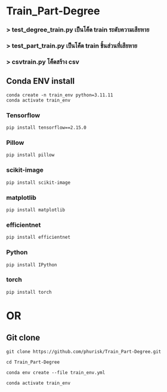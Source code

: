 # Train_Part-Degree

### > test_degree_train.py เป็นโค็ด train ระดับความเสียหาย

### > test_part_train.py เป็นโค็ด train ชิ้นส่วนที่เสียหาย

### > csvtrain.py โค็ดสร้าง csv 

## Conda ENV install

```
conda create -n train_env python=3.11.11
conda activate train_env
```
### Tensorflow
```
pip install tensorflow==2.15.0
```
### Pillow
```
pip install pillow
```
### scikit-image
```
pip install scikit-image
```
### matplotlib
```
pip install matplotlib
```
### efficientnet
```
pip install efficientnet
```
### Python
```
pip install IPython
```
### torch
```
pip install torch
```
# OR

## Git clone


```
git clone https://github.com/phurisk/Train_Part-Degree.git

```

```
cd Train_Part-Degree
```

```
conda env create --file train_env.yml

```

```
conda activate train_env

```
